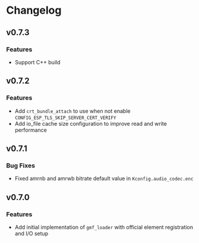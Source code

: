 # Changelog

## v0.7.3

### Features

- Support C++ build

## v0.7.2

### Features

- Add `crt_bundle_attach` to use when not enable `CONFIG_ESP_TLS_SKIP_SERVER_CERT_VERIFY`
- Add io_file cache size configuration to improve read and write performance

## v0.7.1

### Bug Fixes

- Fixed amrnb and amrwb bitrate default value in `Kconfig.audio_codec.enc`

## v0.7.0

### Features

- Add initial implementation of `gmf_loader` with official element registration and I/O setup

